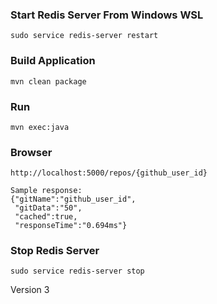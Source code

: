 ### Start Redis Server From Windows WSL
	sudo service redis-server restart

### Build Application
	mvn clean package
	
### Run 
	mvn exec:java
	
### Browser
	http://localhost:5000/repos/{github_user_id}
	
	Sample response:
	{"gitName":"github_user_id",
	 "gitData":"50",
	 "cached":true,
	 "responseTime":"0.694ms"}

### Stop Redis Server
	sudo service redis-server stop

Version 3	